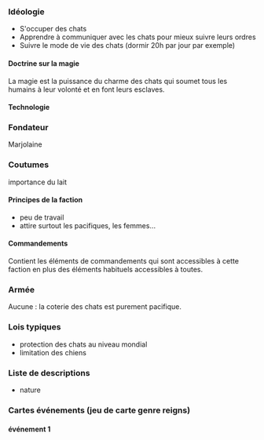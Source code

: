 ### Idéologie

* S'occuper des chats
* Apprendre à communiquer avec les chats pour mieux suivre leurs ordres
* Suivre le mode de vie des chats (dormir 20h par jour par exemple)

#### Doctrine sur la magie
La magie est la puissance du charme des chats qui soumet tous les humains à leur volonté et en font leurs esclaves.

#### Technologie

### Fondateur
Marjolaine

### Coutumes
importance du lait

#### Principes de la faction
* peu de travail
* attire surtout les pacifiques, les femmes...

#### Commandements

Contient les éléments de commandements qui sont accessibles à cette faction en plus des éléments habituels accessibles à toutes.


### Armée
Aucune : la coterie des chats est purement pacifique.

### Lois typiques
* protection des chats au niveau mondial
* limitation des chiens



### Liste de descriptions

* nature 

### Cartes événements (jeu de carte genre reigns)

#### événement 1